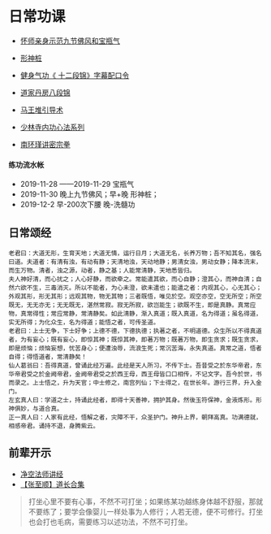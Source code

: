 # 日常功课

- [怀师亲身示范九节佛风和宝瓶气](https://www.bilibili.com/video/av2071104/?spm_id_from=333.788.videocard.1)
- [形神桩](https://www.bilibili.com/video/av75965892?from=search&seid=2510347235569268342)
- [健身气功《 十二段锦》字幕配口令
](https://www.bilibili.com/video/av63787543/?spm_id_from=trigger_reload)

- [道家丹房八段锦](https://www.bilibili.com/video/av24286562/?spm_id_from=333.788.videocard.0)
- [马王堆引导术](https://www.bilibili.com/video/av16898548?p=3)
- [少林寺内功心法系列](https://www.bilibili.com/video/av9103077?from=search&seid=2354863578702076822)

- [南环瑾讲密宗拳](https://www.bilibili.com/video/av58033173?from=search&seid=6392201711566650127)
#### 练功流水帐

- 2019-11-28 ——2019-11-29  宝瓶气
- 2019-11-30 晚上九节佛风；早+晚 形神桩；
- 2019-12-2 早-200次下腰 晚-洗髓功

## 日常颂经

```
老君曰：大道无形，生育天地；大道无情，运行日月；大道无名，长养万物；吾不知其名，强名曰道。夫道者：有清有浊，有动有静；天清地浊，天动地静；男清女浊，男动女静；降本流末，而生万物。清者，浊之源，动者，静之基；人能常清静，天地悉皆归。
夫人神好清，而心扰之；人心好静，而欲牵之。常能遣其欲，而心自静；澄其心，而神自清；自然六欲不生，三毒消灭。所以不能者，为心未澄，欲未遣也；能遣之者：内观其心，心无其心；外观其形，形无其形；远观其物，物无其物；三者既悟，唯见於空。观空亦空，空无所空；所空既无，无无亦无；无无既无，湛然常寂。寂无所寂，欲岂能生；欲既不生，即是真静。真常应物，真常得性；常应常静，常清静矣。如此清静，渐入真道；既入真道，名为得道；虽名得道，实无所得；为化众生，名为得道；能悟之者，可传圣道。
老君曰：上士无争，下士好争；上德不德，下德执德；执著之者，不明道德。众生所以不得真道者，为有妄心；既有妄心，即惊其神；既惊其神，即著万物；既著万物，即生贪求；既生贪求，即是烦恼；烦恼妄想，忧苦身心；便遭浊辱，流浪生死；常沉苦海，永失真道。真常之道，悟者自得；得悟道者，常清静矣！
仙人葛翁曰：吾得真道，曾诵此经万遍。此经是天人所习，不传下士。吾昔受之於东华帝君，东华帝君受之於金阙帝君，金阙帝君受之於西王母，西王母皆口口相传，不记文字。吾今於世，书而录之。上士悟之，升为天官；中士修之，南宫列仙；下士得之，在世长年。游行三界，升入金门。
左玄真人曰：学道之士，持诵此经者，即得十天善神，拥护其身。然後玉符保神，金液炼形。形神俱妙，与道合真。
正一真人曰：人家有此经，悟解之者，灾障不干，众圣护门。神升上界，朝拜高真。功满德就，相感帝君。诵持不退，身腾紫云。
```

## 前辈开示

- [净空法师讲经](http://www.amtb.tw/baen/baen.asp)
- [【张至顺】道长合集
](https://www.bilibili.com/video/av67011262/?spm_id_from=trigger_reload)
> 打坐心里不要有心事，不然不可打坐；如果练某功越练身体越不舒服，那就不要练了；要学会像婴儿一样处事为人修行；人若无德，便不可修行。打坐也会打也毛病，需要练习以述功法，不然不可打坐。